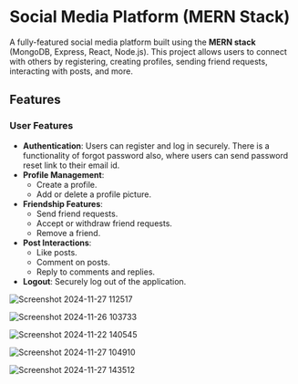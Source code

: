 # Social Media Platform (MERN Stack)

A fully-featured social media platform built using the **MERN stack** (MongoDB, Express, React, Node.js). This project allows users to connect with others by registering, creating profiles, sending friend requests, interacting with posts, and more.

## Features

### User Features
- **Authentication**: Users can register and log in securely. There is a functionality of forgot password also, where users can send password reset link to their email id.
- **Profile Management**:
  - Create a profile.
  - Add or delete a profile picture.
- **Friendship Features**:
  - Send friend requests.
  - Accept or withdraw friend requests.
  - Remove a friend.
- **Post Interactions**:
  - Like posts.
  - Comment on posts.
  - Reply to comments and replies.
- **Logout**: Securely log out of the application. 

![Screenshot 2024-11-27 112517](https://github.com/user-attachments/assets/c216f05f-1839-44b0-aabe-26bed6337852) 

![Screenshot 2024-11-26 103733](https://github.com/user-attachments/assets/f4bdad11-963a-4d82-afd4-cb51875b55b6)


![Screenshot 2024-11-22 140545](https://github.com/user-attachments/assets/c4b2dead-1dba-4ca6-a020-269ed33cf4e4)

![Screenshot 2024-11-27 104910](https://github.com/user-attachments/assets/94986bb7-69d5-4d6c-a743-433f814fada7)

![Screenshot 2024-11-27 143512](https://github.com/user-attachments/assets/24714ce7-b133-4e6a-b614-576f6e15a0b2)
